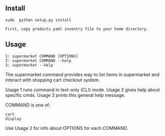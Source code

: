 
Install
-------

    sudo  python setup.py install

    First, copy products.yaml inventry file to your home directory.


Usage
-----

    1: supermarket COMMAND [OPTIONS]
    2: supermarket COMMAND --help
    3: supermarket --help

The supermarket command provides way to list items in supermarket and
 interact with shopping cart checkout system.

Usage 1 runs command in text-only (CLI) mode.
Usage 2 gives help about specific cmds.
Usage 3 prints this general help message.

COMMAND is one of:
        
	cart
	display

Use Usage 2 for info about OPTIONS for each COMMAND.



